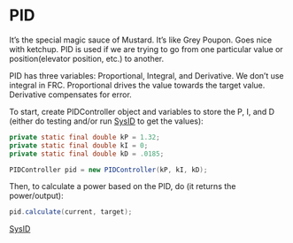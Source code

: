 # PID

It’s the special magic sauce of Mustard. It’s like Grey Poupon. Goes nice with ketchup. PID is used if we are trying to go from one particular value or position(elevator position, etc.) to another.

PID has three variables: Proportional, Integral, and Derivative. We don’t use integral in FRC. Proportional drives the value towards the target value. Derivative compensates for error.

To start, create PIDController object and variables to store the P, I, and D (either do testing and/or run [SysID](PID%2033131d2f7fe04961b4763005b0c4239f/SysID%20d6b8f24a86ad4772bf104b928fbb61b9.md)  to get the values):

```java
private static final double kP = 1.32;
private static final double kI = 0;
private static final double kD = .0185;

PIDController pid = new PIDController(kP, kI, kD);
```

Then, to calculate a power based on the PID, do (it returns the power/output):

```java
pid.calculate(current, target);
```

[SysID](PID%2033131d2f7fe04961b4763005b0c4239f/SysID%20d6b8f24a86ad4772bf104b928fbb61b9.md)